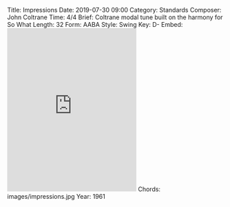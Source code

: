 Title: Impressions
Date: 2019-07-30 09:00
Category: Standards
Composer: John Coltrane
Time: 4/4
Brief: Coltrane modal tune built on the harmony for So What
Length: 32
Form: AABA
Style: Swing
Key: D-
Embed: <iframe src="https://open.spotify.com/embed/playlist/07LhOpHuarz6AK9iEjGPO6" width="300" height="380" frameborder="0" allowtransparency="true" allow="encrypted-media"></iframe>
Chords: images/impressions.jpg
Year: 1961
